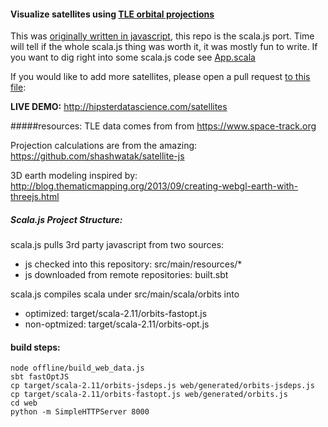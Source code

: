 #### Visualize satellites using [TLE orbital projections](https://en.wikipedia.org/wiki/Two-line_element_set)

This was [originally written in javascript](https://github.com/Chandler/orbits), this repo is the scala.js port. Time will tell if the whole scala.js thing was worth it, it was mostly fun to write. If you want to dig right into some scala.js code see [App.scala](https://github.com/Chandler/orbits-scala/blob/master/src%2Fmain%2Fscala%2Forbits%2FApp.scala)

If you would like to add more satellites, please open a pull request [to this file](https://github.com/Chandler/orbits-scala/blob/master/offline/config.js):

**LIVE DEMO:** http://hipsterdatascience.com/satellites

#####resources:
TLE data comes from from https://www.space-track.org

Projection calculations are from the amazing: https://github.com/shashwatak/satellite-js

3D earth modeling inspired by: http://blog.thematicmapping.org/2013/09/creating-webgl-earth-with-threejs.html

##### Scala.js Project Structure:
scala.js pulls 3rd party javascript from two sources:
* js checked into this repository: src/main/resources/*
* js downloaded from remote repositories: built.sbt

scala.js compiles scala under src/main/scala/orbits into
* optimized: target/scala-2.11/orbits-fastopt.js
* non-optmized: target/scala-2.11/orbits-opt.js

#### build steps:
```
node offline/build_web_data.js
sbt fastOptJS
cp target/scala-2.11/orbits-jsdeps.js web/generated/orbits-jsdeps.js 
cp target/scala-2.11/orbits-fastopt.js web/generated/orbits.js
cd web
python -m SimpleHTTPServer 8000
```
